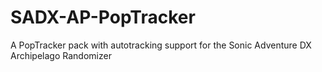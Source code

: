 # SADX-AP-PopTracker
A PopTracker pack with autotracking support for the Sonic Adventure DX Archipelago Randomizer
